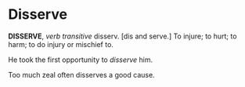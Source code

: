 # Disserve

**DISSERVE**, _verb transitive_ disserv. \[dis and serve.\] To injure; to hurt; to harm; to do injury or mischief to.

He took the first opportunity to _disserve_ him.

Too much zeal often disserves a good cause.